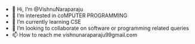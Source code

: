 - 👋 Hi, I’m @VishnuNaraparaju
- 👀 I’m interested in coMPUTER PROGRAMMING
- 🌱 I’m currently learning CSE
- 💞️ I’m looking to collaborate on software or programming related queries
- 📫 How to reach me vishnunaraparaju99gmail.com

<!---
VishnuNaraparaju/VishnuNaraparaju is a ✨ special ✨ repository because its `README.md` (this file) appears on your GitHub profile.
You can click the Preview link to take a look at your changes.
--->
